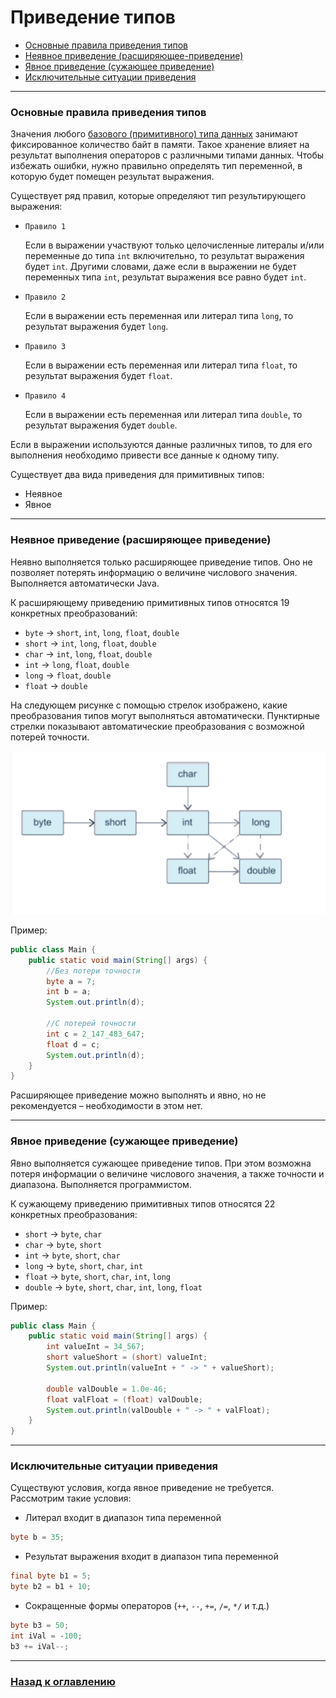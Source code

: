 # Приведение типов

- [Основные правила приведения типов](#Основные-правила-приведения-типов)
- [Неявное приведение (расширяющее-приведение)](#Неявное-приведение-(расширяющее-приведение))
- [Явное приведение (сужающее приведение)](#Явное-приведение-(сужающее-приведение))
- [Исключительные ситуации приведения](#Исключительные-ситуации-приведения)

---

### Основные правила приведения типов

Значения любого [базового (примитивного) типа данных](./data_types.md#Таблица-примитивных-типов-данных) занимают фиксированное количество байт в памяти.
Такое хранение влияет на результат выполнения операторов с различными типами данных.
Чтобы избежать ошибки, нужно правильно определять тип переменной, в которую будет помещен результат выражения.

Существует ряд правил, которые определяют тип результирующего выражения:

- `Правило 1`
 
  Если в выражении участвуют только целочисленные литералы и/или переменные до типа `int` включительно, то результат выражения будет `int`. 
  Другими словами, даже если в выражении не будет переменных типа `int`, результат выражения все равно будет `int`.

- `Правило 2`
  
  Если в выражении есть переменная или литерал типа `long`, то результат выражения будет `long`.

- `Правило 3`
  
  Если в выражении есть переменная или литерал типа `float`, то результат выражения будет `float`.

- `Правило 4`

  Если в выражении есть переменная или литерал типа `double`, то результат выражения будет `double`.

Если в выражении используются данные различных типов, то для его выполнения необходимо привести все данные к одному типу.

Существует два вида приведения для примитивных типов:

- Неявное
- Явное

---

### Неявное приведение (расширяющее приведение)

Неявно выполняется только расширяющее приведение типов.
Оно не позволяет потерять информацию о величине числового значения.
Выполняется автоматически Java.

К расширяющему приведению примитивных типов относятся 19 конкретных преобразований:

- `byte` -> `short`, `int`, `long`, `float`, `double`
- `short` -> `int`, `long`, `float`, `double`
- `char` -> `int`, `long`, `float`, `double`
- `int` -> `long`, `float`, `double`
- `long` -> `float`, `double`
- `float` -> `double`

На следующем рисунке с помощью стрелок изображено, какие преобразования типов могут выполняться автоматически.
Пунктирные стрелки показывают автоматические преобразования с возможной потерей точности.

![](./type_casting.jpeg)

Пример:

```java
public class Main {
    public static void main(String[] args) {
        //Без потери точности
        byte a = 7;
        int b = a;
        System.out.println(d);

        //С потерей точности
        int c = 2_147_483_647;
        float d = c;
        System.out.println(d);
    }
}
```

Расширяющее приведение можно выполнять и явно, но не рекомендуется – необходимости в этом нет.

---

### Явное приведение (сужающее приведение)

Явно выполняется сужающее приведение типов.
При этом возможна потеря информации о величине числового значения, а также точности и диапазона.
Выполняется программистом.

К сужающему приведению примитивных типов относятся 22 конкретных преобразования:

- `short` -> `byte`, `char`
- `char` -> `byte`, `short`
- `int` -> `byte`, `short`, `char`
- `long` -> `byte`, `short`, `char`, `int`
- `float` -> `byte`, `short`, `char`, `int`, `long`
- `double` -> `byte`, `short`, `char`, `int`, `long`, `float`

Пример:

```java
public class Main {
    public static void main(String[] args) {
        int valueInt = 34_567;
        short valueShort = (short) valueInt;
        System.out.println(valueInt + " -> " + valueShort);

        double valDouble = 1.0e-46;
        float valFloat = (float) valDouble;
        System.out.println(valDouble + " -> " + valFloat);
    }
}
```

---

### Исключительные ситуации приведения

Существуют условия, когда явное приведение не требуется.
Рассмотрим такие условия:

- Литерал входит в диапазон типа переменной

```java
byte b = 35;
```

- Результат выражения входит в диапазон типа переменной

```java
final byte b1 = 5;
byte b2 = b1 + 10;
```


- Сокращенные формы операторов (`++`, `--`, `+=`, `/=`, `*/` и т.д.)

```java
byte b3 = 50;
int iVal = -100;
b3 += iVal--;
```

---

### [Назад к оглавлению](./README.md)